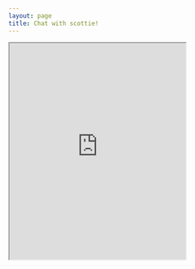 ```yaml
---
layout: page
title: Chat with scottie!
---
```


<iframe
    allow="microphone;"
    width="350"
    height="430"
    src="https://console.dialogflow.com/api-client/demo/embedded/effcda06-61a7-4183-be2e-0996d1c22e00">
</iframe>
